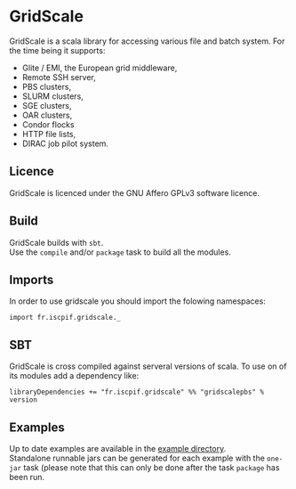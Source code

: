 GridScale
=========

GridScale is a scala library for accessing various file and batch system. For the time being it supports:
* Glite / EMI, the European grid middleware,
* Remote SSH server,
* PBS clusters,
* SLURM clusters,
* SGE clusters,
* OAR clusters,
* Condor flocks
* HTTP file lists,
* DIRAC job pilot system.

Licence
-------
GridScale is licenced under the GNU Affero GPLv3 software licence. 

Build
-------
GridScale builds with `sbt`.  
Use the `compile` and/or `package` task to build all the modules.  

Imports
-------
In order to use gridscale you should import the folowing namespaces:

    import fr.iscpif.gridscale._


SBT 
-------------
GridScale is cross compiled against serveral versions of scala. To use on of its modules add a dependency like:

    libraryDependencies += "fr.iscpif.gridscale" %% "gridscalepbs" % version

Examples
--------
Up to date examples are available in the [example directory](examples/README.md).  
Standalone runnable jars can be generated for each example with the `one-jar` task (please note that this can only be done after the task `package` has been run.

